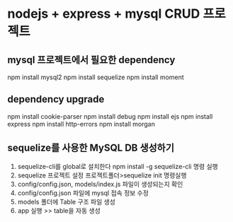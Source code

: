 # nodejs + express + mysql CRUD 프로젝트

## mysql 프로젝트에서 필요한 dependency

npm install mysql2
npm install sequelize
npm install moment

## dependency upgrade

npm install cookie-parser
npm install debug
npm install ejs
npm install express
npm install http-errors
npm install morgan

## sequelize를 사용한 MySQL DB 생성하기

1. sequelize-cli를 global로 설치한다
   npm install -g sequelize-cli 명령 실행
2. sequelize 프로젝트 설정
   프로젝트폴더>sequelize init 명령실행
3. config/config.json, models/index.js 파일이 생성되는지 확인
4. config/config.json 파일에 mysql 접속 정보 수정
5. models 폴더에 Table 구조 파일 생성
6. app 실행 >> table을 자동 생성
